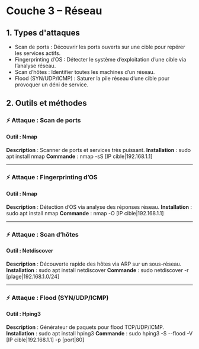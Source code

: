 # Couche 3 – Réseau

## 1. Types d'attaques
- Scan de ports  : Découvrir les ports ouverts sur une cible pour repérer les services actifs.
- Fingerprinting d’OS  : Détecter le système d’exploitation d’une cible via l’analyse réseau.
- Scan d’hôtes  : Identifier toutes les machines d’un réseau.
- Flood (SYN/UDP/ICMP)  : Saturer la pile réseau d’une cible pour provoquer un déni de service.

## 2. Outils et méthodes

### ⚡ Attaque : Scan de ports

#### Outil : Nmap
**Description** : Scanner de ports et services très puissant.
**Installation** : sudo apt install nmap
**Commande** : nmap -sS [IP cible|192.168.1.1]

---

### ⚡ Attaque : Fingerprinting d’OS

#### Outil : Nmap
**Description** : Détection d’OS via analyse des réponses réseau.
**Installation** : sudo apt install nmap
**Commande** : nmap -O [IP cible|192.168.1.1]

---

### ⚡ Attaque : Scan d’hôtes

#### Outil : Netdiscover
**Description** : Découverte rapide des hôtes via ARP sur un sous-réseau.
**Installation** : sudo apt install netdiscover
**Commande** : sudo netdiscover -r [plage|192.168.1.0/24]

---

### ⚡ Attaque : Flood (SYN/UDP/ICMP)

#### Outil : Hping3
**Description** : Générateur de paquets pour flood TCP/UDP/ICMP.
**Installation** : sudo apt install hping3
**Commande** : sudo hping3 -S --flood -V [IP cible|192.168.1.1] -p [port|80]

